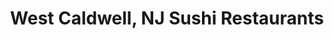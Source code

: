 ---
layout: city
title: West Caldwell, NJ Sushi Restaurants
permalink: /new-jersey/west-caldwell/
stateAbbr: NJ
stateName: New Jersey
cityName: West Caldwell
---
